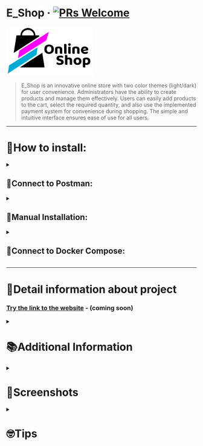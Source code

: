 # E_Shop &middot; [![PRs Welcome](https://img.shields.io/badge/PRs-welcome-brightgreen.svg?style=flat-square)](http://makeapullrequest.com)

[<img src="E_Shop_config/static/img/logo_dark.png" width="230" height="130">](#)
<!-- ABOUT -->
> E_Shop is an innovative online store with two color themes (light/dark) for user convenience.
> Administrators have the ability to create products and manage them effectively.
> Users can easily add products to the cart, select the required quantity, and also use the implemented payment system
> for
> convenience during shopping.
> The simple and intuitive interface ensures ease of use for all users.
<!-- END ABOUT -->

<hr>

<h1>📍How to install: </h1>

<!-- POSTMAN -->
<details><summary><h2>📮Connect to Postman:</h2></summary><br/>

<h3><b>1.1</b> Import <i>"Postman Collections"</i> folder into Postman</h3>
<h3><b>1.2</b> Set the environment settings <i>"User Data e_shop.postman_environment"</i></h3>
<h3><b>1.3</b> The <i>"E_Shop_API.postman_collection"</i> collection contains requests</h3>
<h3 name="1-4"><b>1.4</b> Go to the Google Configuration, select <i>"Change Sites"</i> and set host</h3>

```
http://localhost:8000
```

<h3 name="1-5"><b>1.5</b> Select <i>"Social application"</i></h3>
<p>
To integrate the <i>"Social application"</i> with your project, follow these steps:
</p>
<ul>
    <li>Visit <a href="https://console.cloud.google.com/welcome" target="_blank">Google Cloud Console</a> and CREATE PROJECT</li>
    <li>Navigate to <a href="https://console.cloud.google.com/apis/credentials" target="_blank">APIs & Services > Credentials</a></li>
    <li>Click on <b>"Create Credentials"</b> and choose <b>"OAuth client ID"</b></li>
    <li>Specify the application type as <b>"Web application"</b></li>
    <li>Set the name of your client (e.g., "Social App Client")</li>
    <li>Under <b>"Authorized redirect URIs,"</b> add the appropriate redirect URI for your application</li>
    <li>Click <b>"Create"</b> to generate your OAuth client ID and client secret</li>
</ul>
<p>
Once created, copy and securely store the generated <b>Client ID</b> and <b>Client secret</b>.
</p>
<pre>
    Client ID: Your_Client_ID
    Client secret: Your_Client_Secret
</pre>
</details>
<!-- END POSTMAN -->

<!-- MANUAL -->
<details><summary><h2>🔧Manual Installation:</h2></summary><br>
<h3> 2.1 Connect venv:</h3> 

```
python3 -m venv venv
```

<h3>2.2 Activate it:</h3>
<i>For Windows</i>

``` 
.\venv\Scripts\activate
```

<i>For MacOS</i>

``` 
source venv/bin/activate 
```

<h3>2.3 Install libraries:</h3>

```
pip install -r requirements.txt
```

<h3>2.4 Create Your .env:</h3>

```
# Django configuration
SECRET_KEY=your_secret_key
DEBUG=1  # Set 1 or 0 
#
# PostgreSQL (docker/local)
DB_ENGINE=django.db.backends.postgresql_psycopg2
DB_NAME=your_db_name
DB_USER=your_db_user
DB_PASSWORD=your_db_password
DB_PORT=your_db_port
#
# pgadmin container
PGADMIN_DEFAULT_EMAIL=your_pgadmin_email
PGADMIN_DEFAULT_PASSWORD=your_pgadmin_password
#
# Stripe payment
STRIPE_PUBLIC_KEY=pk_key
STRIPE_SECRET_KEY=sk_key
#
# Settings Gmail SMTP
EMAIL_HOST_USER=your@gmail.com
EMAIL_HOST_PASSWORD=your_email_password
```

<h3>2.5 Create PostgreSQ DB: </h3>
<i>Server > Data Bases > Create DB and give name</i>

```
e_shop_db
```

<h3>2.6 Apply migrations:</h3>

```
python manage.py migrate
```

<h3>2.7 Install fixtures:</h3>

```
python commands.py
```

<h3>2.8 Run Commands:</h3>

<i>Runserver:</i>

```
python manage.py runserver
```

<i>Celery worker:</i>

```
celery -A E_Shop_config worker --loglevel=info
```

<i>Celery beat:</i>

```
celery -A E_Shop_config beat --loglevel=info
```

<h3>2.9 Use the following steps for configuration:</h3>
<i>Go to Postman installation</i>
<br>
[• <b>1.4</b> Configure "Change Sites"](#1-4)
<br>
[• <b>1.5</b> Configure "Social application"](#1-5)

</details>
<!-- END MANUAL -->

<!-- DOCKER -->
<details><summary><h2>🐳Connect to Docker Compose:</h2></summary><br/>

<h3>3.1 Create Your .env and set correct values:</h3>

```
# Django configuration
SECRET_KEY=your_secret_key
DEBUG=1  # Set 1 or 0 
#
# PostgreSQL (docker/local)
DB_ENGINE=django.db.backends.postgresql_psycopg2
DB_NAME=your_db_name
DB_USER=your_db_user
DB_PASSWORD=your_db_password
DB_PORT=your_db_port
#
# pgadmin container
PGADMIN_DEFAULT_EMAIL=your_pgadmin_email
PGADMIN_DEFAULT_PASSWORD=your_pgadmin_password
#
# Stripe payment
STRIPE_PUBLIC_KEY=pk_key
STRIPE_SECRET_KEY=sk_key
#
# Settings Gmail SMTP
EMAIL_HOST_USER=your@gmail.com
EMAIL_HOST_PASSWORD=your_email_password
```

<h3>3.2 UP Docker-compose:</h3>

```
docker-compose up
```

<h3>3.3 Login to the container console:</h3>

```
docker exec -it django-container bash
```

<h3>3.4 Apply migrations:</h3>

```
python manage.py migrate
```

<h3>3.5 Install fixtures:</h3>

```
python commands.py
```

<h3>3.6 Use the following steps for configuration:</h4>
<i>Go to Postman installation</i>
<br>
[• <b>1.4</b> Configure "Change Sites"](#1-4)
<br>
[• <b>1.5</b> Configure "Social application"](#1-5)
<br>
<h3>3.7 Localhost Database Setup:</h3>
<i>Create a database on localhost:5050</i>

- Open localhost:5050 in your browser.
- Register the server.
- In the connection settings:
    - Host: postgres-container
    - Username: postgres
    - Password: your_password
    -

</details>
<!-- END DOCKER -->

<hr>
<h1>📂Detail information about project</h1>
<h3><a href="#">Try the link to the website</a> - (coming soon)</h3>

<!-- ADDITIONAL INFORMATION -->
<details><summary><h1>📚Additional Information</h1></summary><br/>

<h3>Connect to Stripe</h3>
<p>1. Go to the Stripe registration page and create your profile:</p>
<a href="https://dashboard.stripe.com/login"><b>Sign up for Stripe</b></a>

<p>2. Confirm your account.</p>

<p>3. Navigate to the following link to obtain your API keys and <b>copy</b> them:</p>
<a href="https://dashboard.stripe.com/test/apikeys"><b>Stripe API Keys</b></a>

<p>4. Past to your .env:</p>
<pre>
STRIPE_PUBLIC_KEY=Publishable key
STRIPE_SECRET_KEY=Secret key
</pre>

<h4>Test Cards:</h4>
<ul>
    <li>Visa: 4242 4242 4242 4242</li>
    <li>Mastercard: 5105 1051 0510 5100</li>
    <li>American Express: 3782 822463 10005</li>
    <li>Discover: 6011 1111 1111 1117</li>
</ul>

<h3>Connect to Google SMTP</h3>
<p>1. Create app password at the following link:</p>
<a href="https://myaccount.google.com/apppasswords">Google App Passwords</a>

<p>2. Set the following in your settings:</p>
<pre>
EMAIL_HOST_USER=example@gmail.com
EMAIL_HOST_PASSWORD=example_code
</pre>

<h3>User Credentials:</h4>
<h4 style="text-align: center;">Admin:</h4>

```
admin@gmail.com
```

```
Testpass1
```

<h4 style="text-align: center;">Basic User:</h4>

```
user@gmail.com
```

```
Testpass1
```

</details>
<!-- END ADDITIONAL INFORMATION -->

<!-- SCREENSHOTS -->
<details>
  <summary><h1>📸Screenshots</h1></summary>
  <br/>
  <p>Explore the visual journey of our E-Shop with these captivating screenshots:</p>
  <div style="text-align: center;">
    <img src="E_Shop_config/static/img/Preview_dark.png" alt="Dark Mode Preview" style="max-width: 100%; border-radius: 8px; margin-bottom: 10px;"/>
    <br/>
    <p><i>Experience the allure of our Dark Mode.</i></p>
    <img src="E_Shop_config/static/img/Preview_light.png" alt="Light Mode Preview" style="max-width: 100%; border-radius: 8px;"/>
    <br/>
    <p><i>Embrace the elegance of our Light Mode.</i></p>
  </div>
</details>
<!-- END SCREENSHOTS -->



<!-- TIPS -->
<details>
  <summary><h1>🤓Tips</h1></summary>

<!-- LOCAL TUNNEL -->
<h3>Expose Localhost to the Internet using Serveo:</h3>

```
ssh -R 80:localhost:8000 serveo.net
```

```
ssh -o ServerAliveInterval=60 -R QvaShquai.serveo.net:80:localhost:8000 serveo.net
```

<!-- END LOCAL TUNNEL -->


<!-- TEST DATA -->
<h3>Dump data from Django apps to JSON files:</h4>

```
python manage.py dumpdata E_Shop_Products --indent 4 > mydemodata.json
python manage.py dumpdata E_Shop_Users --indent 4 > my_users_data.json
```

<h3>Load data back into Django apps:</h4>

```
python3 manage.py loaddata My_fixtures/my_products_data.json
python3 manage.py loaddata My_fixtures/my_users_data.json
```

<!-- END TEST DATA -->



<!-- CELERY -->
<h3>Run Celery worker:</h4>

```
celery -A E_Shop_config worker --loglevel=info
```

<h3>Run Celery beat:</h4>

```
celery -A E_Shop_config beat --loglevel=info
```

<h3>Start Redis server:</h4>

```
redis-server
```

<!-- END CELERY -->


<!-- GIT COMMANDS -->
<h3>year-month-day</h3>

```
git commit --date="2023-05-05T12:00:00" -m "Updated"
```

<h3>Undo the last commit while keeping changes</h3>

```
git reset --soft HEAD~1
```

<!-- END GIT COMMANDS -->


<!-- PostgreSQL -->
<h3>Resolve PostgreSQL port already in use</h3>

```
solve commands postgres already in use
sudo lsof -i :5432
sudo kill -9 <your_port>  
sudo rm /tmp/.s.PGSQL.5432.lock
sudo rm /tmp/.s.PGSQL.5432             
chmod 1777 /tmp
```

<!-- END PostgreSQL -->


<!-- TEST COMMANDS -->
<h3>Run Django Tests:</h3>

```
python manage.py test
```

<h3>Run Tests with Coverage:</h3>

```
coverage run --source='.' manage.py test
```

<h3>Generate Coverage HTML Report:</h3>

```
coverage html
```

<!-- END TEST COMMANDS -->


</details>
<!-- END TIPS -->